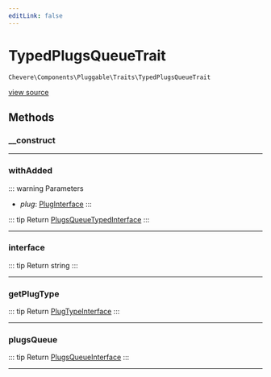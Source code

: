 ```yaml
---
editLink: false
---
```


# TypedPlugsQueueTrait

`Chevere\Components\Pluggable\Traits\TypedPlugsQueueTrait`

[view source](https://github.com/chevere/chevere/blob/master/src/Chevere/Components/Pluggable/Traits/TypedPlugsQueueTrait.php)

## Methods

### __construct

---

### withAdded

::: warning Parameters
- *plug*: [PlugInterface](../../../Interfaces/Pluggable/PlugInterface.md)
:::

::: tip Return
[PlugsQueueTypedInterface](../../../Interfaces/Pluggable/PlugsQueueTypedInterface.md)
:::

---

### interface

::: tip Return
string
:::

---

### getPlugType

::: tip Return
[PlugTypeInterface](../../../Interfaces/Pluggable/PlugTypeInterface.md)
:::

---

### plugsQueue

::: tip Return
[PlugsQueueInterface](../../../Interfaces/Pluggable/PlugsQueueInterface.md)
:::

---
